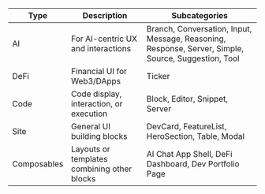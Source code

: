 | **Type** | **Description** | **Subcategories** |
|------|-------------|---------------------------|
| AI | For AI-centric UX and interactions | Branch, Conversation, Input, Message, Reasoning, Response, Server, Simple, Source, Suggestion, Tool |
| DeFi | Financial UI for Web3/DApps | Ticker |
| Code | Code display, interaction, or execution | Block, Editor, Snippet, Server |
| Site | General UI building blocks | DevCard, FeatureList, HeroSection, Table, Modal |
| Composables | Layouts or templates combining other blocks | AI Chat App Shell, DeFi Dashboard, Dev Portfolio Page |
